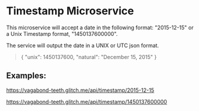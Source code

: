 # Timestamp Microservice

This microservice will accept a date in the following format: "2015-12-15" or a Unix Timestamp format, "1450137600000".

The service will output the date in a UNIX or UTC json format.

> { "unix": 1450137600, "natural": "December 15, 2015" }

##  Examples:
https://vagabond-teeth.glitch.me/api/timestamp/2015-12-15

https://vagabond-teeth.glitch.me/api/timestamp/1450137600000